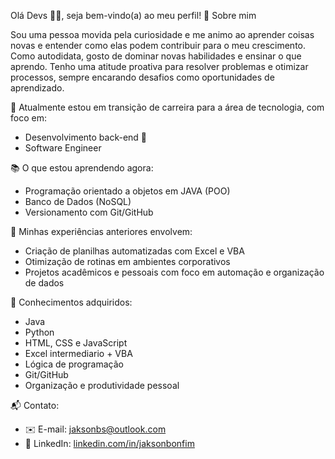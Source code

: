 Olá Devs 👩‍💻, seja bem-vindo(a) ao meu perfil! 👋
Sobre mim

Sou uma pessoa movida pela curiosidade e me animo ao aprender coisas novas e entender como elas podem contribuir para o meu crescimento. Como autodidata, gosto de dominar novas habilidades e ensinar o que aprendo. Tenho uma atitude proativa para resolver problemas e otimizar processos, sempre encarando desafios como oportunidades de aprendizado.

🎯 Atualmente estou em transição de carreira para a área de tecnologia, com foco em:
- Desenvolvimento back-end 🔧
- Software Engineer

📚 O que estou aprendendo agora:
- Programação orientado a objetos em JAVA (POO)
- Banco de Dados (NoSQL)
- Versionamento com Git/GitHub

💼 Minhas experiências anteriores envolvem:
- Criação de planilhas automatizadas com Excel e VBA
- Otimização de rotinas em ambientes corporativos
- Projetos acadêmicos e pessoais com foco em automação e organização de dados

🌱 Conhecimentos adquiridos:
- Java 
- Python
- HTML, CSS e JavaScript
- Excel intermediario + VBA
- Lógica de programação
- Git/GitHub
- Organização e produtividade pessoal

📬 Contato:
- ✉️ E-mail: jaksonbs@outlook.com
- 💼 LinkedIn: [linkedin.com/in/jaksonbonfim](https://www.linkedin.com/in/jaksonbonfim/)

